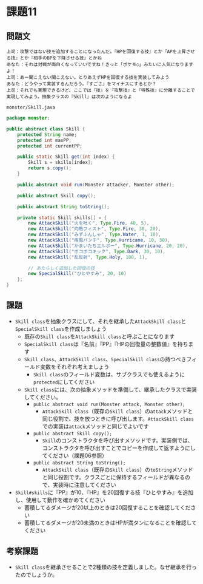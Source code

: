 # 課題11

## 問題文

```
上司：攻撃ではない技を追加することになったんだ。『HPを回復する技』とか『APを上昇させる技』とか『相手のBPを下降させる技』とかね
あなた：それは対戦が面白くなっていいですね！きっと「ポケモ○」みたいに人気になりますよ！
上司：あー聞こえない聞こえない。とりあえずHPを回復する技を実装してみよう
あなた：どうやって実装するんだろう。『すごさ』をマイナスにするとか？
上司：それでも実現できるけど、ここでは『技』を『攻撃技』と『特殊技』に分離することで実現してみよう。抽象クラスの『Skill』は次のようになるよ
```

`monster/Skill.java`

```java
package monster;

public abstract class Skill {
    protected String name;
    protected int maxPP;
    protected int currentPP;

    public static Skill get(int index) {
        Skill s = skills[index];
        return s.copy();
    }

    public abstract void run(Monster attacker, Monster other);

    public abstract Skill copy();

    public abstract String toString();

    private static Skill skills[] = {
        new AttackSkill("火を吐く", Type.Fire, 40, 5),
        new AttackSkill("灼熱フィスト", Type.Fire, 30, 20),
        new AttackSkill("みずふんしゃ", Type.Water, 1, 10),
        new AttackSkill("疾風パンチ", Type.Hurricane, 10, 30),
        new AttackSkill("かまいたちエルボー", Type.Hurricane, 20, 20),
        new AttackSkill("ボコボコキック", Type.Dark, 30, 10),
        new AttackSkill("乱反射", Type.Holy, 100, 1),

        // あたらしく追加した回復の技
        new SpecialSkill("ひとやすみ", 20, 10)
    };
}
```


## 課題

- `Skill class`を抽象クラスにして、それを継承した`AttackSkill class`と`SpecialSkill class`を作成しましょう
    - 既存の`Skill class`を`AttackSkill class`と呼ぶことになります
    - `SpecialSkill class`は『名前』『PP』『HPの回復量の整数値』を持ちます
    - `Skill class`、`AttackSkill class`、`SpecialSkill class`の持つべきフィールド変数をそれぞれ考えましょう
        - `Skill class`のフィールド変数は、サブクラスでも使えるように`protected`にしてください
    - `Skill class`には、次の抽象メソッドを準備して、継承したクラスで実装してください。
        - `public abstract void run(Monster attack, Monster other);`
            - `AttackSkill class`（既存の`Skill class`）の`attack`メソッドと同じ役割で、技を放つときに呼び出します。`AttackSkill class`での実装は`attack`メソッドと同じでよいです
        - `public abstract Skill copy();`
            - `Skill`のコンストラクタを呼び出すメソッドです。実装側では、コンストラクタを呼び出すことでコピーを作成して返すようにしてください（課題06参照）
        - `public abstract String toString();`
            - `AttackSkill class`（既存の`Skill class`）の`toString`メソッドと同じ役割です。クラスごとに保持するフィールドが異なるので、実装時に注意してください
- `Skill#skills`に『PP』が10、『HP』を20回復する技『ひとやすみ』を追加し、使用して動作を確かめてください
    - 蓄積してるダメージが20以上のときは20回復することを確認してください
    - 蓄積してるダメージが20未満のときはHPが満タンになることを確認してください

## 考察課題

- `Skill class`を継承させることで2種類の技を定義しました。なぜ継承を行ったのでしょうか。

